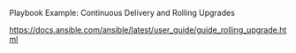 Playbook Example: Continuous Delivery and Rolling Upgrades

https://docs.ansible.com/ansible/latest/user_guide/guide_rolling_upgrade.html


